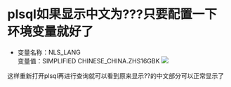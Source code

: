 # plsql如果显示中文为???只要配置一下环境变量就好了  
*  变量名称：NLS_LANG  
   变量值：SIMPLIFIED CHINESE_CHINA.ZHS16GBK 
 ![](https://upload-images.jianshu.io/upload_images/17736870-4cf9b8d30ff04de3.png?imageMogr2/auto-orient/strip%7CimageView2/2/w/1240)
 
 这样重新打开plsql再进行查询就可以看到原来显示??的中文部分可以正常显示了
